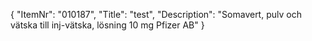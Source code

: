 {
  "ItemNr": "010187",
  "Title": "test",
  "Description": "Somavert, pulv och vätska till inj-vätska, lösning 10 mg Pfizer AB"
}